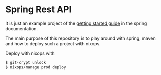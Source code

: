 # Spring Rest API

It is just an example project of the [getting started guide](https://spring.io/guides/gs/rest-service/) in the spring documentation.

The main purpose of this repository is to play around with spring, maven and how to deploy such a project with nixops.

Deploy with nixops with
```bash
$ git-crypt unlock
$ nixops/manage prod deploy
```
